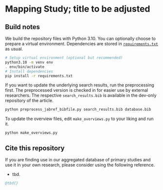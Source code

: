 # Mapping Study; title to be adjusted

## Build notes

We build the repository files with Python 3.10.
You can optionally choose to prepare a virtual environment.
Dependencies are stored in
[`requirements.txt`](requirements.txt) as usual.

```sh
# Setup virtual environment (optional but recommended)
python3.10 -m venv env
. env/bin/activate
# Install dependencies
pip install -r requirements.txt
```

If you want to update the underlying search results, run the preprocessing
first. The preprocessed version is checked in for easier use by
external researchers. The respective `search_results.bib` is available
in the dev-only repository of the article.

```sh
python preprocess_jabref_bibfile.py search_results.bib database.bib
```

To update the overview files,
edit `make_overviews.py` to your liking and run it.

```sh
python make_overviews.py
```

## Cite this repository

If you are finding use in our aggregated database of primary studies
and use it in your own research,
please consider using the following reference.

* tbd.

```bibtex
@tbd{}
```
